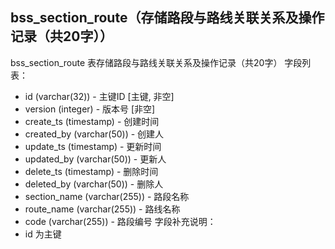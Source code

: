 ## bss_section_route（存储路段与路线关联关系及操作记录（共20字））
bss_section_route 表存储路段与路线关联关系及操作记录（共20字）
字段列表：
- id (varchar(32)) - 主键ID [主键, 非空]
- version (integer) - 版本号 [非空]
- create_ts (timestamp) - 创建时间
- created_by (varchar(50)) - 创建人
- update_ts (timestamp) - 更新时间
- updated_by (varchar(50)) - 更新人
- delete_ts (timestamp) - 删除时间
- deleted_by (varchar(50)) - 删除人
- section_name (varchar(255)) - 路段名称
- route_name (varchar(255)) - 路线名称
- code (varchar(255)) - 路段编号
字段补充说明：
- id 为主键